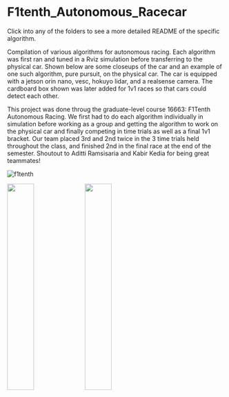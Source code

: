 # F1tenth_Autonomous_Racecar
Click into any of the folders to see a more detailed README of the specific algorithm.

Compilation of various algorithms for autonomous racing. Each algorithm was first ran and tuned in a Rviz simulation before transferring to the physical car. Shown below are some closeups of the car and an example of one such algorithm, pure pursuit, on the physical car. The car is equipped with a jetson orin nano, vesc, hokuyo lidar, and a realsense camera. The cardboard box shown was later added for 1v1 races so that cars could detect each other. 

This project was done throug the graduate-level course 16663: F1Tenth Autonomous Racing. We first had to do each algorithm individually in simulation before working as a group and getting the algorithm to work on the physical car and finally competing in time trials as well as a final 1v1 bracket. Our team placed 3rd and 2nd twice in the 3 time trials held throughout the class, and finished 2nd in the final race at the end of the semester. Shoutout to Aditti Ramsisaria and Kabir Kedia for being great teammates! 

![f1tenth](https://github.com/Jixi123/f1tenth_autonomous_racecar/assets/86895390/ff5455e6-bb97-4429-ba02-dd2966a43e03)

<img src = "https://github.com/Jixi123/F1tenth_Autonomous_Racecar/assets/86895390/6ab6f5e0-f16a-44cd-a7d2-3dcdc9308d36" width = "35%" height = "35%">   
<img src = "https://github.com/Jixi123/F1tenth_Autonomous_Racecar/assets/86895390/7e165184-675a-4abf-9d66-88dec10f65b9" width = "35%" height = "35%"> 


